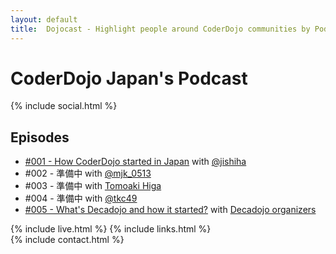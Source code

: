 ```yaml
---
layout: default
title:  Dojocast - Highlight people around CoderDojo communities by Podcast
---
```


# CoderDojo Japan's Podcast

{% include social.html %}
 
## Episodes

- [#001 - How CoderDojo started in Japan](/1) with [@jishiha](https://twitter.com/jishiha)
- #002 - 準備中 with [@mjk_0513](https://twitter.com/mjk_0513)
- #003 - 準備中 with [Tomoaki Higa](https://www.facebook.com/tomoakihjiji)
- #004 - 準備中 with [@tkc49](https://twitter.com/tkc49)
- [#005 - What's Decadojo and how it started?](/5) with [Decadojo organizers](https://peraichi.com/landing_pages/view/decadojo)
   
{% include live.html %}
{% include links.html %}
<br />
{% include contact.html %}
<br />

